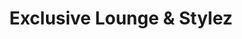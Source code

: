 ---
title: "Exclusive Lounge & Stylez"
url: /ridgeland/exclusive-lounge-and-stylez/
shop: hairdresser
---